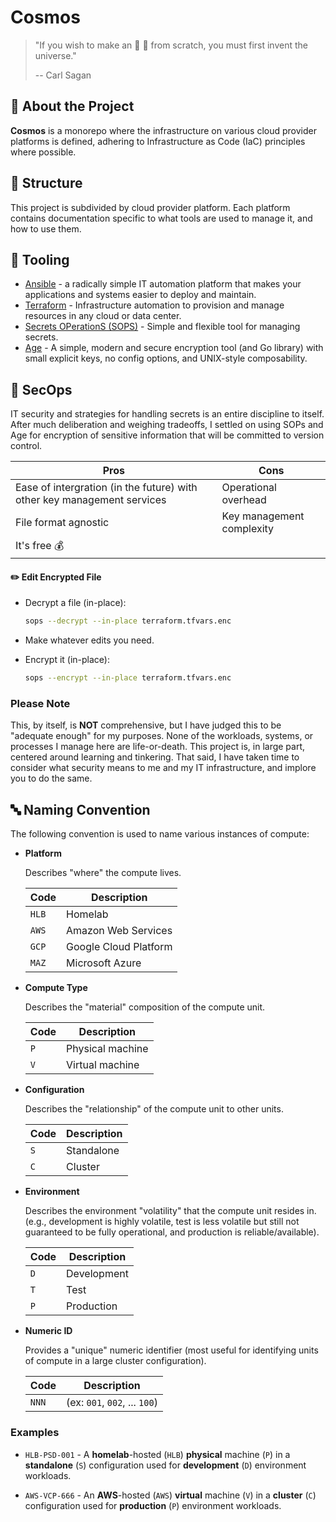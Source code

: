 # Cosmos

> "If you wish to make an 🍎 🥧 from scratch, you must first invent the universe."
>
> -- Carl Sagan

## 🚀 About the Project

**Cosmos** is a monorepo where the infrastructure on various cloud provider platforms is defined, adhering to Infrastructure as Code (IaC) principles where possible.

## 🧬 Structure

This project is subdivided by cloud provider platform. Each platform contains documentation specific to what tools are used to manage it, and how to use them.

## 🔧 Tooling

*   [Ansible](https://www.ansible.com/) - a radically simple IT automation platform that makes your applications and systems easier to deploy and maintain.
*   [Terraform](https://www.terraform.io/) - Infrastructure automation to provision and manage resources in any cloud or data center.
*   [Secrets OPerationS (SOPS)](https://github.com/mozilla/sops) - Simple and flexible tool for managing secrets.
*   [Age](https://github.com/FiloSottile/age) - A simple, modern and secure encryption tool (and Go library) with small explicit keys, no config options, and UNIX-style composability.

## 🔐 SecOps

IT security and strategies for handling secrets is an entire discipline to itself. After much deliberation and weighing tradeoffs, I settled on using SOPs and Age for encryption of sensitive information that will be committed to version control.

| Pros | Cons |
|------|------|
| Ease of intergration (in the future) with other key management services | Operational overhead |
| File format agnostic | Key management complexity |
| It's free 💰 |  |

#### ✏️ Edit Encrypted File

*   Decrypt a file (in-place):

    ```sh
    sops --decrypt --in-place terraform.tfvars.enc
    ```

*   Make whatever edits you need.

*   Encrypt it (in-place):

    ```sh
    sops --encrypt --in-place terraform.tfvars.enc
    ```

### Please Note

This, by itself, is **NOT** comprehensive, but I have judged this to be "adequate enough" for my purposes. None of the workloads, systems, or processes I manage here are life-or-death. This project is, in large part, centered around learning and tinkering. That said, I have taken time to consider what security means to me and my IT infrastructure, and implore you to do the same.

## 🔤 Naming Convention

The following convention is used to name various instances of compute:

*   **Platform**

    Describes "where" the compute lives.

    | Code  | Description             |
    |-------|-------------------------|
    | `HLB` | Homelab                 |
    | `AWS` | Amazon Web Services     |
    | `GCP` | Google Cloud Platform   |
    | `MAZ` | Microsoft Azure         |

*   **Compute Type**

    Describes the "material" composition of the compute unit.

    | Code | Description       |
    |------|-------------------|
    | `P`  | Physical machine  |
    | `V`  | Virtual machine   |

*   **Configuration**

    Describes the "relationship" of the compute unit to other units.

    | Code | Description  |
    |------|--------------|
    | `S`  | Standalone   |
    | `C`  | Cluster      |

*   **Environment**

    Describes the environment "volatility" that the compute unit resides in. (e.g., development is highly volatile, test is less volatile but still not guaranteed to be fully operational, and production is reliable/available).

    | Code | Description   |
    |------|---------------|
    | `D`  | Development   |
    | `T`  | Test          |
    | `P`  | Production    |

*   **Numeric ID**

    Provides a "unique" numeric identifier (most useful for identifying units of compute in a large cluster configuration).

    | Code  | Description                           |
    |-------|---------------------------------------|
    | `NNN` | (ex: `001`, `002`, ... `100`)         |

### Examples

*   `HLB-PSD-001` - A **homelab**-hosted (`HLB`) **physical** machine (`P`) in a **standalone** (`S`) configuration used
    for **development** (`D`) environment workloads.

*   `AWS-VCP-666` - An **AWS**-hosted (`AWS`) **virtual** machine (`V`) in a **cluster** (`C`) configuration used for
    **production** (`P`) environment workloads.

